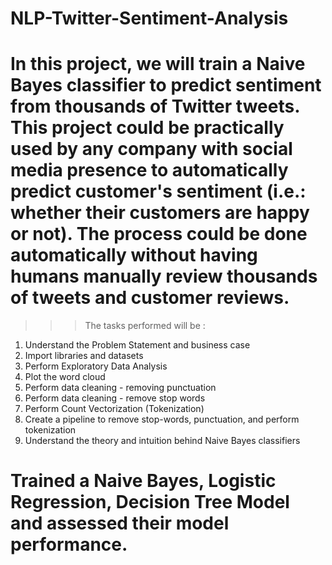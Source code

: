 # NLP-Twitter-Sentiment-Analysis

# In this project, we will train a Naive Bayes classifier to predict sentiment from thousands of Twitter tweets. This project could be practically used by any company with social media presence to automatically predict customer's sentiment (i.e.: whether their customers are happy or not). The process could be done automatically without having humans manually review thousands of tweets and customer reviews. 


>>> The tasks performed will be :

1. Understand the Problem Statement and business case
2. Import libraries and datasets
3. Perform Exploratory Data Analysis
4. Plot the word cloud
5. Perform data cleaning - removing punctuation
6. Perform data cleaning - remove stop words
7. Perform Count Vectorization (Tokenization)
8. Create a pipeline to remove stop-words, punctuation, and perform tokenization
9. Understand the theory and intuition behind Naive Bayes classifiers

# Trained a Naive Bayes, Logistic Regression, Decision Tree Model and assessed their model performance.
